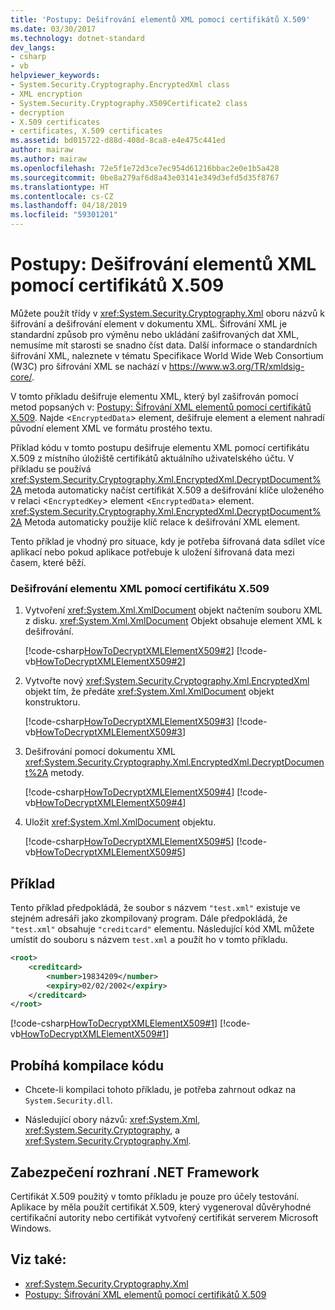 ```yaml
---
title: 'Postupy: Dešifrování elementů XML pomocí certifikátů X.509'
ms.date: 03/30/2017
ms.technology: dotnet-standard
dev_langs:
- csharp
- vb
helpviewer_keywords:
- System.Security.Cryptography.EncryptedXml class
- XML encryption
- System.Security.Cryptography.X509Certificate2 class
- decryption
- X.509 certificates
- certificates, X.509 certificates
ms.assetid: bd015722-d88d-408d-8ca8-e4e475c441ed
author: mairaw
ms.author: mairaw
ms.openlocfilehash: 72e5f1e72d3ce7ec954d61216bbac2e0e1b5a428
ms.sourcegitcommit: 0be8a279af6d8a43e03141e349d3efd5d35f8767
ms.translationtype: HT
ms.contentlocale: cs-CZ
ms.lasthandoff: 04/18/2019
ms.locfileid: "59301201"
---
```

# <a name="how-to-decrypt-xml-elements-with-x509-certificates"></a>Postupy: Dešifrování elementů XML pomocí certifikátů X.509
Můžete použít třídy v <xref:System.Security.Cryptography.Xml> oboru názvů k šifrování a dešifrování element v dokumentu XML.  Šifrování XML je standardní způsob pro výměnu nebo ukládání zašifrovaných dat XML, nemusíme mít starosti se snadno číst data.  Další informace o standardních šifrování XML, naleznete v tématu Specifikace World Wide Web Consortium (W3C) pro šifrování XML se nachází v <https://www.w3.org/TR/xmldsig-core/>.  
  
 V tomto příkladu dešifruje elementu XML, který byl zašifrován pomocí metod popsaných v: [Postupy: Šifrování XML elementů pomocí certifikátů X.509](../../../docs/standard/security/how-to-encrypt-xml-elements-with-x-509-certificates.md).  Najde <`EncryptedData`> element, dešifruje element a element nahradí původní element XML ve formátu prostého textu.  
  
 Příklad kódu v tomto postupu dešifruje elementu XML pomocí certifikátu X.509 z místního úložiště certifikátů aktuálního uživatelského účtu.  V příkladu se používá <xref:System.Security.Cryptography.Xml.EncryptedXml.DecryptDocument%2A> metoda automaticky načíst certifikát X.509 a dešifrování klíče uloženého v relaci <`EncryptedKey`> element <`EncryptedData`> element.  <xref:System.Security.Cryptography.Xml.EncryptedXml.DecryptDocument%2A> Metoda automaticky použije klíč relace k dešifrování XML element.  
  
 Tento příklad je vhodný pro situace, kdy je potřeba šifrovaná data sdílet více aplikací nebo pokud aplikace potřebuje k uložení šifrovaná data mezi časem, které běží.  
  
### <a name="to-decrypt-an-xml-element-with-an-x509-certificate"></a>Dešifrování elementu XML pomocí certifikátu X.509  
  
1. Vytvoření <xref:System.Xml.XmlDocument> objekt načtením souboru XML z disku.  <xref:System.Xml.XmlDocument> Objekt obsahuje element XML k dešifrování.  
  
     [!code-csharp[HowToDecryptXMLElementX509#2](../../../samples/snippets/csharp/VS_Snippets_CLR/HowToDecryptXMLElementX509/cs/sample.cs#2)]
     [!code-vb[HowToDecryptXMLElementX509#2](../../../samples/snippets/visualbasic/VS_Snippets_CLR/HowToDecryptXMLElementX509/vb/sample.vb#2)]  
  
2. Vytvořte nový <xref:System.Security.Cryptography.Xml.EncryptedXml> objekt tím, že předáte <xref:System.Xml.XmlDocument> objekt konstruktoru.  
  
     [!code-csharp[HowToDecryptXMLElementX509#3](../../../samples/snippets/csharp/VS_Snippets_CLR/HowToDecryptXMLElementX509/cs/sample.cs#3)]
     [!code-vb[HowToDecryptXMLElementX509#3](../../../samples/snippets/visualbasic/VS_Snippets_CLR/HowToDecryptXMLElementX509/vb/sample.vb#3)]  
  
3. Dešifrování pomocí dokumentu XML <xref:System.Security.Cryptography.Xml.EncryptedXml.DecryptDocument%2A> metody.  
  
     [!code-csharp[HowToDecryptXMLElementX509#4](../../../samples/snippets/csharp/VS_Snippets_CLR/HowToDecryptXMLElementX509/cs/sample.cs#4)]
     [!code-vb[HowToDecryptXMLElementX509#4](../../../samples/snippets/visualbasic/VS_Snippets_CLR/HowToDecryptXMLElementX509/vb/sample.vb#4)]  
  
4. Uložit <xref:System.Xml.XmlDocument> objektu.  
  
     [!code-csharp[HowToDecryptXMLElementX509#5](../../../samples/snippets/csharp/VS_Snippets_CLR/HowToDecryptXMLElementX509/cs/sample.cs#5)]
     [!code-vb[HowToDecryptXMLElementX509#5](../../../samples/snippets/visualbasic/VS_Snippets_CLR/HowToDecryptXMLElementX509/vb/sample.vb#5)]  
  
## <a name="example"></a>Příklad  
 Tento příklad předpokládá, že soubor s názvem `"test.xml"` existuje ve stejném adresáři jako zkompilovaný program.  Dále předpokládá, že `"test.xml"` obsahuje `"creditcard"` elementu.  Následující kód XML můžete umístit do souboru s názvem `test.xml` a použít ho v tomto příkladu.  
  
```xml  
<root>  
    <creditcard>  
        <number>19834209</number>  
        <expiry>02/02/2002</expiry>  
    </creditcard>  
</root>  
```  
  
 [!code-csharp[HowToDecryptXMLElementX509#1](../../../samples/snippets/csharp/VS_Snippets_CLR/HowToDecryptXMLElementX509/cs/sample.cs#1)]
 [!code-vb[HowToDecryptXMLElementX509#1](../../../samples/snippets/visualbasic/VS_Snippets_CLR/HowToDecryptXMLElementX509/vb/sample.vb#1)]  
  
## <a name="compiling-the-code"></a>Probíhá kompilace kódu  
  
-   Chcete-li kompilaci tohoto příkladu, je potřeba zahrnout odkaz na `System.Security.dll`.  
  
-   Následující obory názvů: <xref:System.Xml>, <xref:System.Security.Cryptography>, a <xref:System.Security.Cryptography.Xml>.  
  
## <a name="net-framework-security"></a>Zabezpečení rozhraní .NET Framework  
 Certifikát X.509 použitý v tomto příkladu je pouze pro účely testování.  Aplikace by měla použít certifikát X.509, který vygeneroval důvěryhodné certifikační autority nebo certifikát vytvořený certifikát serverem Microsoft Windows.  
  
## <a name="see-also"></a>Viz také:

- <xref:System.Security.Cryptography.Xml>
- [Postupy: Šifrování XML elementů pomocí certifikátů X.509](../../../docs/standard/security/how-to-encrypt-xml-elements-with-x-509-certificates.md)
